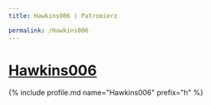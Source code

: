 ```yaml
---
title: Hawkins006 | Patromierz

permalink: /Hawkins006
---
```


# [Hawkins006](https://patronite.pl/Hawkins006)

{% include profile.md name="Hawkins006" prefix="h" %}
